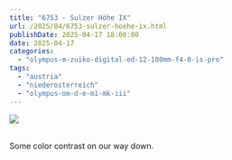 ```yaml
---
title: "6753 - Sulzer Höhe IX"
url: /2025/04/6753-sulzer-hoehe-ix.html
publishDate: 2025-04-17 18:00:00
date: 2025-04-17
categories:
  - "olympus-m-zuiko-digital-ed-12-100mm-f4-0-is-pro"
tags:
  - "austria"
  - "niederosterreich"
  - "olympus-om-d-e-m1-mk-iii"
---
```

<div class="container">
<div class="center"><a target="_blank" href="https://d25zfm9zpd7gm5.cloudfront.net/1200x1200/2020/20201004_141203_lr.jpg"><img class="webfeedsFeaturedVisual" src="https://d25zfm9zpd7gm5.cloudfront.net/0600x0600/2020/20201004_141203_lr.jpg" /></a></div>
</div>
<br />

Some color contrast on our way down.
